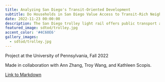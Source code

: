 ```yaml
---
title: Analyzing San Diego's Transit-Oriented Development
subtitle: Do Households in San Diego Value Access to Transit-Rich Neighborhoods?  
date: 2022-11-23 00:00:00
description: The San Diego trolley light rail offers public transport around the city, but it may not be a draw for residents. This report examines how census data and trolley locations are spatially related. 
featured_image: sdtod/trolley.jpg
accent_color: '#4C60E6'
gallery_images:
  - sdtod/trolley.jpg
---
```


Project at the University of Pennsylvania, Fall 2022

Made in collaboration with Ann Zhang, Troy Wang, and Kathleen Scopis. 

[Link to Markdown](https://bennkeel.github.io/documents/Keel_SanDiegoTOD.html)

